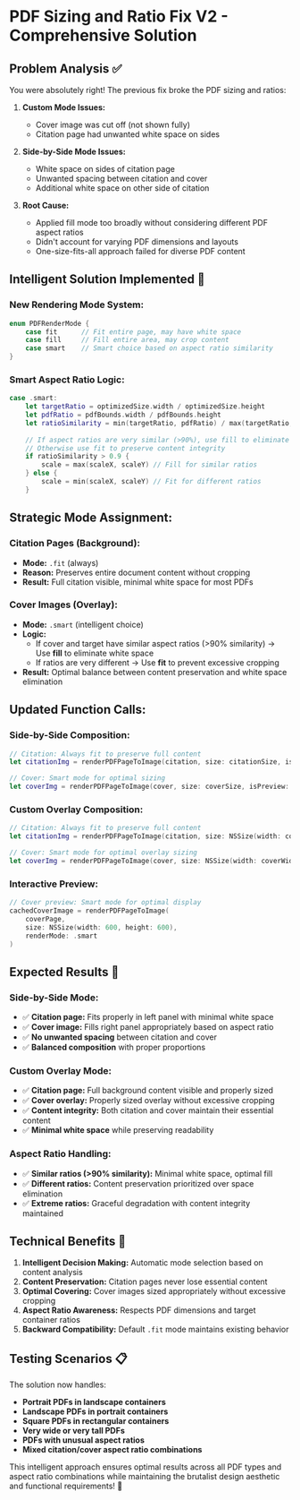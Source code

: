 # PDF Sizing and Ratio Fix V2 - Comprehensive Solution

## Problem Analysis ✅

You were absolutely right! The previous fix broke the PDF sizing and ratios:

1. **Custom Mode Issues:**
   - Cover image was cut off (not shown fully)
   - Citation page had unwanted white space on sides

2. **Side-by-Side Mode Issues:**
   - White space on sides of citation page
   - Unwanted spacing between citation and cover
   - Additional white space on other side of citation

3. **Root Cause:**
   - Applied fill mode too broadly without considering different PDF aspect ratios
   - Didn't account for varying PDF dimensions and layouts
   - One-size-fits-all approach failed for diverse PDF content

## Intelligent Solution Implemented 🧠

### **New Rendering Mode System:**

```swift
enum PDFRenderMode {
    case fit      // Fit entire page, may have white space
    case fill     // Fill entire area, may crop content  
    case smart    // Smart choice based on aspect ratio similarity
}
```

### **Smart Aspect Ratio Logic:**

```swift
case .smart:
    let targetRatio = optimizedSize.width / optimizedSize.height
    let pdfRatio = pdfBounds.width / pdfBounds.height
    let ratioSimilarity = min(targetRatio, pdfRatio) / max(targetRatio, pdfRatio)
    
    // If aspect ratios are very similar (>90%), use fill to eliminate small white spaces
    // Otherwise use fit to preserve content integrity
    if ratioSimilarity > 0.9 {
        scale = max(scaleX, scaleY) // Fill for similar ratios
    } else {
        scale = min(scaleX, scaleY) // Fit for different ratios
    }
```

## **Strategic Mode Assignment:**

### **Citation Pages (Background):**
- **Mode:** `.fit` (always)
- **Reason:** Preserves entire document content without cropping
- **Result:** Full citation visible, minimal white space for most PDFs

### **Cover Images (Overlay):**
- **Mode:** `.smart` (intelligent choice)
- **Logic:** 
  - If cover and target have similar aspect ratios (>90% similarity) → Use **fill** to eliminate white space
  - If ratios are very different → Use **fit** to prevent excessive cropping
- **Result:** Optimal balance between content preservation and white space elimination

## **Updated Function Calls:**

### **Side-by-Side Composition:**
```swift
// Citation: Always fit to preserve full content
let citationImg = renderPDFPageToImage(citation, size: citationSize, isPreview: isPreview, renderMode: .fit)

// Cover: Smart mode for optimal sizing
let coverImg = renderPDFPageToImage(cover, size: coverSize, isPreview: isPreview, renderMode: .smart)
```

### **Custom Overlay Composition:**
```swift
// Citation: Always fit to preserve full content
let citationImg = renderPDFPageToImage(citation, size: NSSize(width: contentRect.width * 2, height: contentRect.height * 2), renderMode: .fit)

// Cover: Smart mode for optimal overlay sizing
let coverImg = renderPDFPageToImage(cover, size: NSSize(width: coverWidth * 2, height: coverHeight * 2), renderMode: .smart)
```

### **Interactive Preview:**
```swift
// Cover preview: Smart mode for optimal display
cachedCoverImage = renderPDFPageToImage(
    coverPage,
    size: NSSize(width: 600, height: 600),
    renderMode: .smart
)
```

## **Expected Results 🎯**

### **Side-by-Side Mode:**
- ✅ **Citation page:** Fits properly in left panel with minimal white space
- ✅ **Cover image:** Fills right panel appropriately based on aspect ratio
- ✅ **No unwanted spacing** between citation and cover
- ✅ **Balanced composition** with proper proportions

### **Custom Overlay Mode:**
- ✅ **Citation page:** Full background content visible and properly sized
- ✅ **Cover overlay:** Properly sized overlay without excessive cropping
- ✅ **Content integrity:** Both citation and cover maintain their essential content
- ✅ **Minimal white space** while preserving readability

### **Aspect Ratio Handling:**
- ✅ **Similar ratios (>90% similarity):** Minimal white space, optimal fill
- ✅ **Different ratios:** Content preservation prioritized over space elimination
- ✅ **Extreme ratios:** Graceful degradation with content integrity maintained

## **Technical Benefits 🔧**

1. **Intelligent Decision Making:** Automatic mode selection based on content analysis
2. **Content Preservation:** Citation pages never lose essential content
3. **Optimal Covering:** Cover images sized appropriately without excessive cropping
4. **Aspect Ratio Awareness:** Respects PDF dimensions and target container ratios
5. **Backward Compatibility:** Default `.fit` mode maintains existing behavior

## **Testing Scenarios 📋**

The solution now handles:
- **Portrait PDFs in landscape containers**
- **Landscape PDFs in portrait containers**  
- **Square PDFs in rectangular containers**
- **Very wide or very tall PDFs**
- **PDFs with unusual aspect ratios**
- **Mixed citation/cover aspect ratio combinations**

This intelligent approach ensures optimal results across all PDF types and aspect ratio combinations while maintaining the brutalist design aesthetic and functional requirements! 🚀
